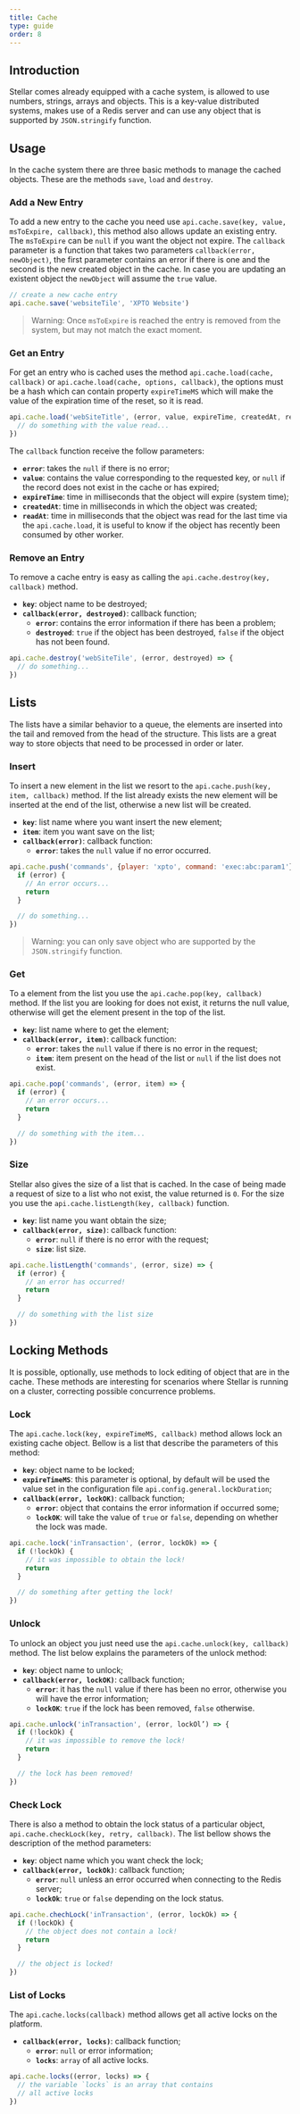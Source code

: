 ```yaml
---
title: Cache
type: guide
order: 8
---
```


## Introduction

Stellar comes already equipped with a cache system, is allowed to use numbers, strings, arrays and objects. This is a key-value distributed systems, makes use of a Redis server and can use any object that is supported by `JSON.stringify` function.

## Usage

In the cache system there are three basic methods to manage the cached objects. These are the methods `save`, `load` and `destroy`.

### Add a New Entry

To add a new entry to the cache you need use `api.cache.save(key, value, msToExpire, callback)`, this method also allows update an existing entry. The `msToExpire` can be `null` if you want the object not expire. The `callback` parameter is a function that takes two parameters `callback(error, newObject)`, the first parameter contains an error if there is one and the second is the new created object in the cache. In case you are updating an existent object the `newObject` will assume the `true` value.

```javascript
// create a new cache entry
api.cache.save('websiteTile', 'XPTO Website')
```

> Warning: Once `msToExpire` is reached the entry is removed from the system, but may not match the exact moment.

### Get an Entry

For get an entry who is cached uses the method `api.cache.load(cache, callback)` or `api.cache.load(cache, options, callback)`, the options must be a hash which can contain property `expireTimeMS` which will make the value of the expiration time of the reset, so it is read.

```javascript
api.cache.load('webSiteTitle', (error, value, expireTime, createdAt, readAt) => {
  // do something with the value read...
})
```

The `callback` function receive the follow parameters:

- **`error`**: takes the `null` if there is no error;
- **`value`**: contains the value corresponding to the requested key, or `null` if the record does not exist in the cache or has expired;
- **`expireTime`**: time in milliseconds that the object will expire (system time);
- **`createdAt`**: time in milliseconds in which the object was created;
- **`readAt`**: time in milliseconds that the object was read for the last time via the `api.cache.load`, it is useful to know if the object has recently been consumed by other worker.

### Remove an Entry

To remove a cache entry is easy as calling the `api.cache.destroy(key, callback)` method.

- **`key`**: object name to be destroyed;
- **`callback(error, destroyed)`**: callback function;
  - **`error`**: contains the error information if there has been a problem;
  - **`destroyed`**: `true` if the object has been destroyed, `false` if the object has not been found.


```javascript
api.cache.destroy('webSiteTile', (error, destroyed) => {
  // do something...
})
```

## Lists

The lists have a similar behavior to a queue, the elements are inserted into the tail and removed from the head of the structure. This lists are a great way to store objects that need to be processed in order or later.

### Insert

To insert a new element in the list we resort to the `api.cache.push(key, item, callback)` method. If the list already exists the new element will be inserted at the end of the list, otherwise a new list will be created.

- **`key`**: list name where you want insert the new element;
- **`item`**: item you want save on the list;
- **`callback(error)`**: callback function:
  - **`error`**: takes the `null` value if no error occurred.

```javascript
api.cache.push('commands', {player: 'xpto', command: 'exec:abc:param1'}, error => {
  if (error) {
    // An error occurs...
    return
  }

  // do something...
})
```
> Warning: you can only save object who are supported by the `JSON.stringify` function.

### Get

To a element from the list you use the `api.cache.pop(key, callback)` method. If the list you are looking for does not exist, it returns the null value, otherwise will get the element present in the top of the list.

- **`key`**: list name where to get the element;
- **`callback(error, item)`**: callback function:
  - **`error`**: takes the `null` value if there is no error in the request;
  - **`item`**: item present on the head of the list or `null` if the list does not exist.

```javascript
api.cache.pop('commands', (error, item) => {
  if (error) {
    // an error occurs...
    return
  }

  // do something with the item...
})
```

### Size

Stellar also gives the size of a list that is cached. In the case of being made a request of size to a list who not exist, the value returned is `0`. For the size you use the `api.cache.listLength(key, callback)` function.

- **`key`**: list name you want obtain the size;
- **`callback(error, size)`**: callback function:
  - **`error`**: `null` if there is no error with the request;
  - **`size`**: list size.

```javascript
api.cache.listLength('commands', (error, size) => {
  if (error) {
    // an error has occurred!
    return
  }

  // do something with the list size
})
```

## Locking Methods

It is possible, optionally, use methods to lock editing of object that are in the cache. These methods are interesting for scenarios where Stellar is running on a cluster, correcting possible concurrence problems.

### Lock

The `api.cache.lock(key, expireTimeMS, callback)` method allows lock an existing cache object. Bellow is a list that describe the parameters of this method:

- **`key`**: object name to be locked;
- **`expireTimeMS`**: this parameter is optional, by default will be used the value set in the configuration file `api.config.general.lockDuration`;
- **`callback(error, lockOK)`**: callback function;
  - **`error`**: object that contains the error information if occurred some;
  - **`lockOK`**: will take the value of `true` or `false`, depending on whether the lock was made.

```javascript
api.cache.lock('inTransaction', (error, lockOk) => {
  if (!lockOk) {
    // it was impossible to obtain the lock!
    return
  }

  // do something after getting the lock!
})
```

### Unlock

To unlock an object you just need use the `api.cache.unlock(key, callback)` method. The list below explains the parameters of the unlock method:

* **`key`**: object name to unlock;
* **`callback(error, lockOK)`**: callback function;
  * **`error`**: it has the `null` value if there has been no error, otherwise you will have the error information;
  * **`lockOK`**: `true` if the lock has been removed, `false` otherwise.

```javascript
api.cache.unlock('inTransaction', (error, lockOl’) => {
  if (!lockOk) {
    // it was impossible to remove the lock!
    return
  }

  // the lock has been removed!
})
```

### Check Lock

There is also a method to obtain the lock status of a particular object, `api.cache.checkLock(key, retry, callback)`. The list bellow shows the description of the method parameters:

* **`key`**: object name which you want check the lock;
* **`callback(error, lockOk)`**: callback function;
  * **`error`**: `null` unless an error occurred when connecting to the Redis server;
  * **`lockOk`**: `true` or `false` depending on the lock status.

```javascript
api.cache.chechLock('inTransaction', (error, lockOk) => {
  if (!lockOk) {
    // the object does not contain a lock!
    return
  }

  // the object is locked!
})
```

### List of Locks

The `api.cache.locks(callback)` method allows get all active locks on the platform.

* **`callback(error, locks)`**: callback function;
  * **`error`**: `null` or error information;
  * **`locks`**: `array` of all active locks.

```javascript
api.cache.locks((error, locks) => {
  // the variable `locks` is an array that contains 
  // all active locks
})
```

